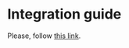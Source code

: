 # Integration guide

Please, follow [this link](https://github.com/optimove-tech/Mobile-SDK-Integration-Guide/tree/master/iOS%20Integration%20Guide#optimove-ios-sdk-integration-guide).
